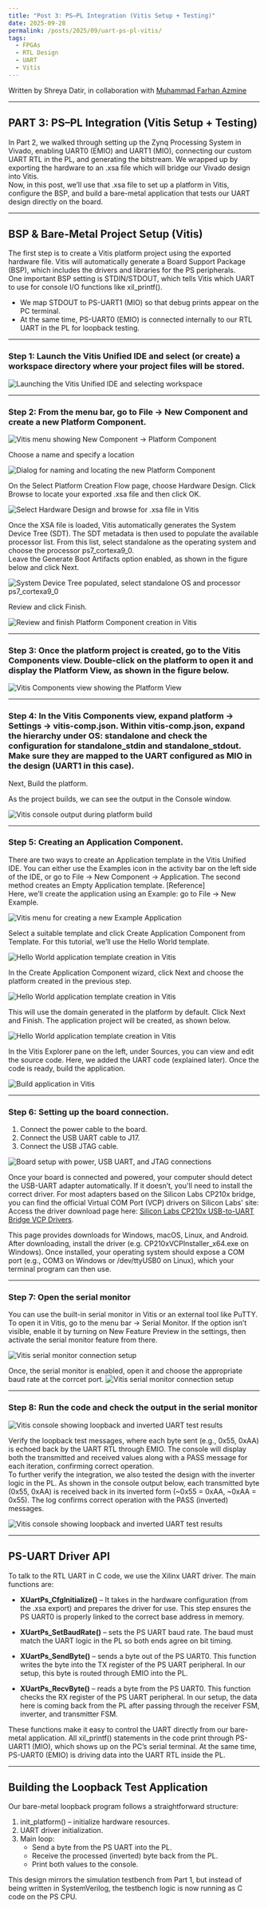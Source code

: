 ```yaml
---
title: "Post 3: PS–PL Integration (Vitis Setup + Testing)"
date: 2025-09-28
permalink: /posts/2025/09/uart-ps-pl-vitis/
tags:
  - FPGAs
  - RTL Design
  - UART
  - Vitis
---
```


Written by Shreya Datir, in collaboration with [Muhammad Farhan Azmine](https://github.com/muhammadfarhan720)

---

## PART 3: PS–PL Integration (Vitis Setup + Testing) 

In Part 2, we walked through setting up the Zynq Processing System in Vivado, enabling UART0 (EMIO) and UART1 (MIO), connecting our custom UART RTL in the PL, and generating the bitstream. We wrapped up by exporting the hardware to an .xsa file which will bridge our Vivado design into Vitis.  
Now, in this post, we’ll use that .xsa file to set up a platform in Vitis, configure the BSP, and build a bare-metal application that tests our UART design directly on the board.

---

## BSP & Bare-Metal Project Setup (Vitis)

The first step is to create a Vitis platform project using the exported hardware file. Vitis will automatically generate a Board Support Package (BSP), which includes the drivers and libraries for the PS peripherals.  
One important BSP setting is STDIN/STDOUT, which tells Vitis which UART to use for console I/O functions like xil_printf().  

- We map STDOUT to PS-UART1 (MIO) so that debug prints appear on the PC terminal.  
- At the same time, PS-UART0 (EMIO) is connected internally to our RTL UART in the PL for loopback testing.  

---

### Step 1: Launch the Vitis Unified IDE and select (or create) a workspace directory where your project files will be stored.  

![Launching the Vitis Unified IDE and selecting workspace](/images/vitis1.png)

---

### Step 2: From the menu bar, go to File → New Component and create a new Platform Component.  

![Vitis menu showing New Component → Platform Component](/images/vitis2.png)

Choose a name and specify a location  

![Dialog for naming and locating the new Platform Component](/images/vitis3.png)

On the Select Platform Creation Flow page, choose Hardware Design. Click Browse to locate your exported .xsa file and then click OK.  

![Select Hardware Design and browse for .xsa file in Vitis](/images/vitis4.png)

Once the XSA file is loaded, Vitis automatically generates the System Device Tree (SDT). The SDT metadata is then used to populate the available processor list. From this list, select standalone as the operating system and choose the processor ps7_cortexa9_0.  
Leave the Generate Boot Artifacts option enabled, as shown in the figure below and click Next.  

![System Device Tree populated, select standalone OS and processor ps7_cortexa9_0](/images/vitis5.png)

Review and click Finish.  

![Review and finish Platform Component creation in Vitis](/images/vitis6.png)

---

### Step 3: Once the platform project is created, go to the Vitis Components view. Double-click on the platform to open it and display the Platform View, as shown in the figure below.  

![Vitis Components view showing the Platform View](/images/vitis7.png)

---

### Step 4: In the Vitis Components view, expand platform → Settings → vitis-comp.json. Within vitis-comp.json, expand the hierarchy under OS: standalone and check the configuration for standalone_stdin and standalone_stdout. Make sure they are mapped to the UART configured as MIO in the design (UART1 in this case).  
Next, Build the platform.  

As the project builds, we can see the output in the Console window.  

![Vitis console output during platform build](/images/vitis8.png)

---

### Step 5: Creating an Application Component.  

There are two ways to create an Application template in the Vitis Unified IDE. You can either use the Examples icon in the activity bar on the left side of the IDE, or go to File → New Component → Application. The second method creates an Empty Application template. [Reference]  
Here, we’ll create the application using an Example: go to File → New Example.  

![Vitis menu for creating a new Example Application](/images/vitis9.png)

Select a suitable template and click Create Application Component from Template. For this tutorial, we’ll use the Hello World template. 

![Hello World application template creation in Vitis](/images/vitis10.png)

In the Create Application Component wizard, click Next and choose the platform created in the previous step.  

![Hello World application template creation in Vitis](/images/vitis11.png)

This will use the domain generated in the platform by default. Click Next and Finish. The application project will be created, as shown below.  

![Hello World application template creation in Vitis](/images/vitis12.png)

In the Vitis Explorer pane on the left, under Sources, you can view and edit the source code. Here, we added the UART code (explained later). Once the code is ready, build the application.  

![Build application in Vitis](/images/vitis13.png)

---

### Step 6: Setting up the board connection.  

1. Connect the power cable to the board.  
2. Connect the USB UART cable to J17.  
3. Connect the USB JTAG cable.  

![Board setup with power, USB UART, and JTAG connections](/images/main_setup.jpg)

Once your board is connected and powered, your computer should detect the USB-UART adapter automatically. If it doesn’t, you'll need to install the correct driver. For most adapters based on the Silicon Labs CP210x bridge, you can find the official Virtual COM Port (VCP) drivers on Silicon Labs' site:  
Access the driver download page here: [Silicon Labs CP210x USB-to-UART Bridge VCP Drivers](https://www.silabs.com/software-and-tools/usb-to-uart-bridge-vcp-drivers?tab=downloads).

This page provides downloads for Windows, macOS, Linux, and Android. After downloading, install the driver (e.g. CP210xVCPInstaller_x64.exe on Windows). Once installed, your operating system should expose a COM port (e.g., COM3 on Windows or /dev/ttyUSB0 on Linux), which your terminal program can then use.  

---

### Step 7: Open the serial monitor  

You can use the built-in serial monitor in Vitis or an external tool like PuTTY. To open it in Vitis, go to the menu bar → Serial Monitor. If the option isn’t visible, enable it by turning on New Feature Preview in the settings, then activate the serial monitor feature from there.  

![Vitis serial monitor connection setup](/images/vitis14.png)

Once, the serial monitor is enabled, open it and choose the appropriate baud rate at the corrcet port.
![Vitis serial monitor connection setup](/images/serial_monitor.png)

---

### Step 8: Run the code and check the output in the serial monitor  

![Vitis console showing loopback and inverted UART test results](/images/vitis16.png)

Verify the loopback test messages, where each byte sent (e.g., 0x55, 0xAA) is echoed back by the UART RTL through EMIO. The console will display both the transmitted and received values along with a PASS message for each iteration, confirming correct operation.  
To further verify the integration, we also tested the design with the inverter logic in the PL. As shown in the console output below, each transmitted byte (0x55, 0xAA) is received back in its inverted form (~0x55 = 0xAA, ~0xAA = 0x55). The log confirms correct operation with the PASS (inverted) messages.  

![Vitis console showing loopback and inverted UART test results](/images/vitis15.png)

---

## PS-UART Driver API  

To talk to the RTL UART in C code, we use the Xilinx UART driver. The main functions are:

- **XUartPs_CfgInitialize()** – It takes in the hardware configuration (from the .xsa export) and prepares the driver for use. This step ensures the PS UART0 is properly linked to the correct base address in memory.  

- **XUartPs_SetBaudRate()** – sets the PS UART baud rate. The baud must match the UART logic in the PL so both ends agree on bit timing.  

- **XUartPs_SendByte()** – sends a byte out of the PS UART0. This function writes the byte into the TX register of the PS UART peripheral. In our setup, this byte is routed through EMIO into the PL.  

- **XUartPs_RecvByte()** – reads a byte from the PS UART0. This function checks the RX register of the PS UART peripheral. In our setup, the data here is coming back from the PL after passing through the receiver FSM, inverter, and transmitter FSM.  

These functions make it easy to control the UART directly from our bare-metal application. All xil_printf() statements in the code print through PS-UART1 (MIO), which shows up on the PC’s serial terminal. At the same time, PS-UART0 (EMIO) is driving data into the UART RTL inside the PL.  

---

## Building the Loopback Test Application  

Our bare-metal loopback program follows a straightforward structure:  

1. init_platform() – initialize hardware resources.  
2. UART driver initialization.  
3. Main loop:  
   - Send a byte from the PS UART into the PL.  
   - Receive the processed (inverted) byte back from the PL.  
   - Print both values to the console.  

This design mirrors the simulation testbench from Part 1, but instead of being written in SystemVerilog, the testbench logic is now running as C code on the PS CPU.
